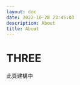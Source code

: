 ```yaml
---
layout: doc
date: 2022-10-28 23:45:03
description: About
title: About
---
```


# THREE 

此頁建構中

  <div class="container">
    <canvas id="bg"></canvas>
  </div>


<script setup lang="ts">
import * as THREE from 'three'
import gsap from 'gsap'
import { onMounted } from 'vue'


onMounted(() => {
  //scene
  const scene = new THREE.Scene()
  //Create our sphere
  const geometry = new THREE.SphereGeometry(3, 64, 64)
  const material = new THREE.MeshStandardMaterial({
    color: '#00ff83',
    roughness: 0.5,
  })
  const mesh = new THREE.Mesh(geometry, material)
  scene.add(mesh)

  // light
  const light = new THREE.PointLight(0xffffff, 1, 100)
  light.position.set(0, 10, 10)
  light.intensity = 1.25
  scene.add(light)
  //camera
  const camera = new THREE.PerspectiveCamera(
    45,
    860 /500,
    0.1,
    100
  )
  camera.position.z = 20
  scene.add(camera)

  // renderer
  const canvas: HTMLCanvasElement = document.querySelector(
    '#bg'
  ) as HTMLCanvasElement
  const renderer = new THREE.WebGLRenderer({
    canvas: canvas,
  })
  // 與滑鼠事件建立連線


  renderer.setSize(860,500)
  renderer.setPixelRatio(2)
  renderer.render(scene, camera)

  function animate() {
    requestAnimationFrame(animate)
    // mesh.rotation.x += 0.01
    // light.position.y += 0.01
    // light.position.z += 0.01

    renderer.render(scene, camera)
  }
  animate()

  window.addEventListener('resize', () => {
    camera.updateProjectionMatrix()
    camera.aspect = 860 /500
    renderer.setSize(860,500)
  })

  // timeline

  const t1 = gsap.timeline({ defaults: { duration: 1 } })
  t1.fromTo(mesh.scale, { z: 0, x: 0, y: 0 }, { z: 1, x: 1, y: 1 })
  t1.fromTo('nav', { y: '-100%' }, { y: '0%' })
  t1.fromTo('.title', { opacity: 0 }, { opacity: 1 })

  // mouse color

  let mouseDown = false
  let rgb = [12, 23, 25]
  window.addEventListener('mousedown', () => {
    mouseDown = true
  })
  window.addEventListener('mouseup', () => {
    mouseDown = false
  })

  window.addEventListener('mousemove', (e) => {
    if (mouseDown) {
      rgb = [
        Math.round((e.pageX / 860) * 255),
        Math.round((e.pageY /500) * 255),
        150,
      ]
      let newColor = new THREE.Color(`rgb(${rgb.join(',')})`)
      gsap.to(mesh.material.color, {
        r: newColor.r,
        g: newColor.g,
        b: newColor.b,
      })
    }
  })
})
</script>

<style scoped>
/* canvas {
  position: fixed;
  top: 0;
  left: 0;
} */
.container {
  width:100%;
  position: relative;
}

canvas {
  position: absolute;
  top: 0;
  left: 0;
  z-index: 1;
}

nav {
  color: white;
  z-index: 2;
  position: relative;
  padding: 4rem;
  display: flex;
  justify-content: space-between;
}
nav a {
  text-decoration: none;
  color: white;
  font-weight: bold;
}
nav ul {
  list-style: none;
  display: flex;
  gap: 4rem;
}
h1.title {
  color: white;
  z-index: 2;
  position: absolute;
  font-size: 3rem;
  left: 50%;
  top: 25%;
  transform: translate(-50%, -75%);
}
</style>
